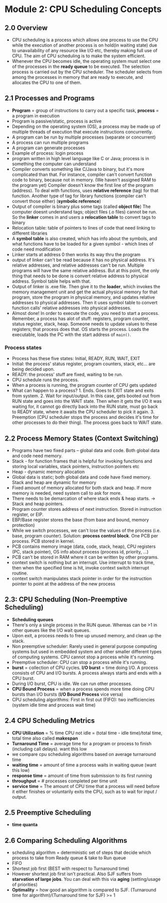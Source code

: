 # Module 2: CPU Scheduling Concepts

## 2.0 Overview

+ CPU scheduling is a process which allows one process to use the CPU while the execution of another process is on hold(in waiting state) due to unavailability of any resource like I/O etc, thereby making full use of CPU. The aim of CPU scheduling is to make the system efficient.
+ Whenever the CPU becomes idle, the operating system must select one of the processes in the **ready queue** to be executed. The selection process is carried out by the CPU scheduler. The scheduler selects from among the processes in memory that are ready to execute, and allocates the CPU to one of them.

## 2.1 Processes and Programs

+ **Program** = group of instructions to carry out a specific task, **process** = a program in execution
+ Program is passive/static, process is active
+ Depending on the operating system (OS), a process may be made up of multiple threads of execution that execute instructions concurrently.
+ A program can be run by multiple processes (separate or concurrent)
+ A process can run multiple programs
+ A program can generate processes
+ Example of process: login process 
+ program written in high level language like C or Java; process is in something the computer can understand
+ Compiler converts something like C/Java to binary, but it's more complicated than that. For instance, compiler can't convert function code to binary, because not in memory. (We haven't assigned RAM to the program yet) Compiler doesn't know the first line of the program (address). To deal with functions, uses **relative reference** (tag) for that function. Another type of tag for library functions (compiler can't convert those either) (**symbolic reference**)
+ Output of compiler is binary plus some tags (called **object file**) The computer doesnt understand tags; object files (.o files) cannot be run. So the **linker** comes in and users a **relocation table** to convert tags to binary
+ Relocation table: table of pointers to lines of code that need linking to different libraries 
+ A **symbol table** is also created, which has info about the symbols, and what functions have to be loaded for a given symbol - which lines of code need modification
+ Linker starts at address 0 then works its way thru the program 
+ output of linker can't be read because it has no physical address. It's relative addresses, and relative addresses can't be run. Multiple programs will have the same relative address. But at this point, the only thing that needs to be done is convert relative address to physical address. Symbol table helps with that.
+ Output of linker is .exe file. Then give it to the **loader**, which invokes the memory management unit and get the actual physical memory for that program, store the program in physical memory, and updates relative addresses to physical addresses. Then it uses symbol table to convert function calls' relative addresses into physical addresses. 
+ Almost done! In order to execute the code, you need to start a process. Remember, a process has alot of stuff: registers, program counter, status register, stack, heap. Someone needs to update values to these registers; that process does that. OS starts the process. Loads the executable, loads the PC with the start address of `main()`.

### Process states

+ Process has these five states: Initial, READY, RUN, WAIT, EXIT
+ Initial: the process' status register, program counters, stack, etc... are being decided upon.
+ READY: the process' stuff are fixed, waiting to be run.
+ CPU schedule runs the process.
+ When a process is running, the program counter of CPU gets updated
+ What can happen to a process? 1. Ends. Goes to EXIT state and exits from system. 2. Wait for input/output. In this case, gets booted out from RUN state and goes into the WAIT state. Then when it gets the I/O it was waiting for, it cannot go directly back into the RUN state, must go back to READY state, where it awaits the CPU scheduler to pick it again. 3. Preemption (CPU scheduler stops the process and decides it's time for other processes to do their thing). The process goes back to WAIT state.

## 2.2 Process Memory States (Context Switching)

+ Programs have two fixed parts – global data and code. Both global data and code need memory.
+ Stack - for function frames that is helpful for invoking functions and storing local variables, stack pointers, instruction pointers etc
+ Heap - dynamic memory allocation
+ Global data is static; both global data and code have fixed memory. Stack and heap are dynamic for memory
+ Fixed amount of memory allocated for both stack and heap. If more memory is needed, need system call to ask for more.
+ There needs to be demarcation of where stack ends & heap starts. -> Stack and heap pointers.
+ Program counter stores address of next instruction. Stored in instruction register, or EIP.
+ EBP/Base register stores the base (from base and bound, memory protection)
+ While we switch processes, we can't lose the values of the process (i.e. base, program counter). Solution: **process control block**. One PCB per process. PCB stored in kernel.
+ PCB contains memory image (data, code, stack, heap), CPU registers (PC, stack pointer), OS info about process (process id, priority, ...)
+ PCB can't be stored in RAM where it can be written by other programs.
+ context switch is nothing but an interrupt. Use interrupt to track time, then when the specified time is hit, invoke context switch interrupt routine.
+ context switch manipulates stack pointer in order for the instruction pointer to point at the address of the new process 

## 2.3: CPU Scheduling (Non-Preemptive Scheduling)

+ **Scheduling queues**
+ There's only a single process in the RUN queue. Whereas can be >1 in other queues like the I/O wait queues.
+ Upon exit, a process needs to free up unused memory, and clean up the stack.
+ Non preemptive scheduler: Rarely used in general purpose computing systems but used in embedded system and other smaller different types of computing systems. CPU cannot stop a process while it's running. 
+ Preemptive scheduler: CPU can stop a process while it's running.
+ **burst** = collection of CPU cycles. **I/O burst** = time doing I/O. A process consists of CPU and I/O bursts. A process always starts and ends with a CPU burst.
+ During I/O burst, CPU is idle. We can run other processes.
+ **CPU Bound Process** = when a process spends more time doing CPU bursts than I/O bursts (**I/O Bound Process** vice versa)
+ CPU scheduling algorithms: First in first out (FIFO): two inefficiencies (system idle time and process wait time)

## 2.4 CPU Scheduling Metrics

+ **CPU Utilization** = % time CPU not idle = (total time - idle time)/total time, total time also called **makespan**
+ **Turnaround Time** = average time for a program or process to finish (including call delays). want this low
+ we compare cpu scheduling algorithms based on average turnaround time
+ **waiting time** = amount of time a process waits in waiting queue (want this low)
+ **response time** = amount of time from submission to its first running 
+ **throughput** = # processes completed per time unit
+ **service time** = The amount of CPU time that a process will need before it either finishes or voluntarily exits the CPU, such as to wait for input / output.

## 2.5 Preemptive Scheduling

+ **time quanta**

## 2.6 Comparing Scheduling Algorithms

+ scheduling algorithm = deterministic set of steps that decide which process to take from Ready queue & take to Run queue
+ FIFO
+ Shortest job first (BEST with respect to Turnaround time)
+ However shortest job first isn't practical. Also SJF suffers from **starvation of large jobs**. You can deal with this via **aging** (setting/usage of priorities)
+ **Optimality** = how good an algorithm is compared to SJF. (Turnaround time for algorithm)/(Turnaround time for SJF) >= 1
